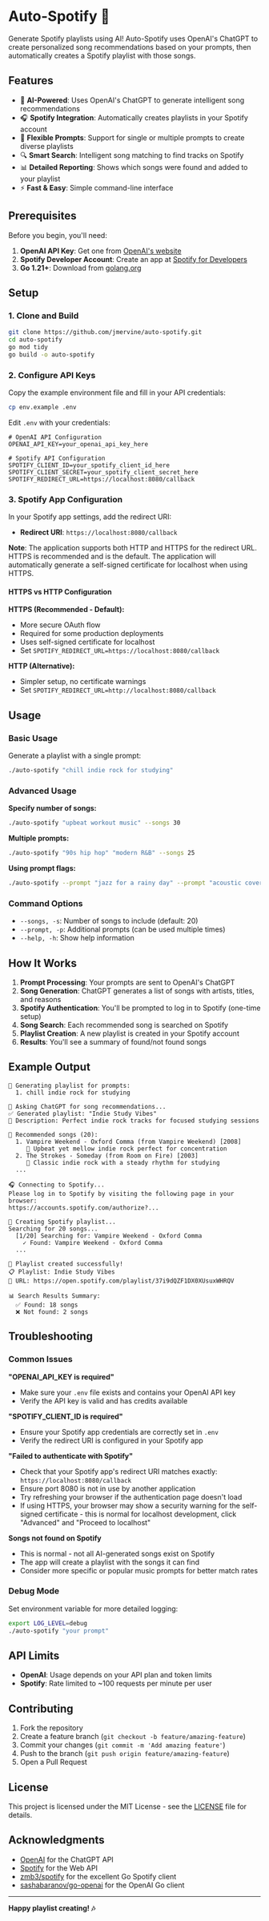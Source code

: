 # Auto-Spotify 🎵

Generate Spotify playlists using AI! Auto-Spotify uses OpenAI's ChatGPT to create personalized song recommendations based on your prompts, then automatically creates a Spotify playlist with those songs.

## Features

- 🤖 **AI-Powered**: Uses OpenAI's ChatGPT to generate intelligent song recommendations
- 🎧 **Spotify Integration**: Automatically creates playlists in your Spotify account
- 🎯 **Flexible Prompts**: Support for single or multiple prompts to create diverse playlists
- 🔍 **Smart Search**: Intelligent song matching to find tracks on Spotify
- 📊 **Detailed Reporting**: Shows which songs were found and added to your playlist
- ⚡ **Fast & Easy**: Simple command-line interface

## Prerequisites

Before you begin, you'll need:

1. **OpenAI API Key**: Get one from [OpenAI's website](https://platform.openai.com/api-keys)
2. **Spotify Developer Account**: Create an app at [Spotify for Developers](https://developer.spotify.com/dashboard)
3. **Go 1.21+**: Download from [golang.org](https://golang.org/dl/)

## Setup

### 1. Clone and Build

```bash
git clone https://github.com/jmervine/auto-spotify.git
cd auto-spotify
go mod tidy
go build -o auto-spotify
```

### 2. Configure API Keys

Copy the example environment file and fill in your API credentials:

```bash
cp env.example .env
```

Edit `.env` with your credentials:

```env
# OpenAI API Configuration
OPENAI_API_KEY=your_openai_api_key_here

# Spotify API Configuration
SPOTIFY_CLIENT_ID=your_spotify_client_id_here
SPOTIFY_CLIENT_SECRET=your_spotify_client_secret_here
SPOTIFY_REDIRECT_URL=https://localhost:8080/callback
```

### 3. Spotify App Configuration

In your Spotify app settings, add the redirect URI:
- **Redirect URI**: `https://localhost:8080/callback`

**Note**: The application supports both HTTP and HTTPS for the redirect URL. HTTPS is recommended and is the default. The application will automatically generate a self-signed certificate for localhost when using HTTPS.

#### HTTPS vs HTTP Configuration

**HTTPS (Recommended - Default):**
- More secure OAuth flow
- Required for some production deployments  
- Uses self-signed certificate for localhost
- Set `SPOTIFY_REDIRECT_URL=https://localhost:8080/callback`

**HTTP (Alternative):**
- Simpler setup, no certificate warnings
- Set `SPOTIFY_REDIRECT_URL=http://localhost:8080/callback`

## Usage

### Basic Usage

Generate a playlist with a single prompt:

```bash
./auto-spotify "chill indie rock for studying"
```

### Advanced Usage

**Specify number of songs:**
```bash
./auto-spotify "upbeat workout music" --songs 30
```

**Multiple prompts:**
```bash
./auto-spotify "90s hip hop" "modern R&B" --songs 25
```

**Using prompt flags:**
```bash
./auto-spotify --prompt "jazz for a rainy day" --prompt "acoustic covers" --songs 15
```

### Command Options

- `--songs, -s`: Number of songs to include (default: 20)
- `--prompt, -p`: Additional prompts (can be used multiple times)
- `--help, -h`: Show help information

## How It Works

1. **Prompt Processing**: Your prompts are sent to OpenAI's ChatGPT
2. **Song Generation**: ChatGPT generates a list of songs with artists, titles, and reasons
3. **Spotify Authentication**: You'll be prompted to log in to Spotify (one-time setup)
4. **Song Search**: Each recommended song is searched on Spotify
5. **Playlist Creation**: A new playlist is created in your Spotify account
6. **Results**: You'll see a summary of found/not found songs

## Example Output

```
🎵 Generating playlist for prompts:
  1. chill indie rock for studying

🤖 Asking ChatGPT for song recommendations...
✅ Generated playlist: "Indie Study Vibes"
📝 Description: Perfect indie rock tracks for focused studying sessions

🎼 Recommended songs (20):
  1. Vampire Weekend - Oxford Comma (from Vampire Weekend) [2008]
     💭 Upbeat yet mellow indie rock perfect for concentration
  2. The Strokes - Someday (from Room on Fire) [2003]
     💭 Classic indie rock with a steady rhythm for studying
  ...

🎧 Connecting to Spotify...
Please log in to Spotify by visiting the following page in your browser:
https://accounts.spotify.com/authorize?...

📝 Creating Spotify playlist...
Searching for 20 songs...
  [1/20] Searching for: Vampire Weekend - Oxford Comma
    ✓ Found: Vampire Weekend - Oxford Comma
  ...

🎉 Playlist created successfully!
📋 Playlist: Indie Study Vibes
🔗 URL: https://open.spotify.com/playlist/37i9dQZF1DX0XUsuxWHRQV

📊 Search Results Summary:
  ✅ Found: 18 songs
  ❌ Not found: 2 songs
```

## Troubleshooting

### Common Issues

**"OPENAI_API_KEY is required"**
- Make sure your `.env` file exists and contains your OpenAI API key
- Verify the API key is valid and has credits available

**"SPOTIFY_CLIENT_ID is required"**
- Ensure your Spotify app credentials are correctly set in `.env`
- Verify the redirect URI is configured in your Spotify app

**"Failed to authenticate with Spotify"**
- Check that your Spotify app's redirect URI matches exactly: `https://localhost:8080/callback`
- Ensure port 8080 is not in use by another application
- Try refreshing your browser if the authentication page doesn't load
- If using HTTPS, your browser may show a security warning for the self-signed certificate - this is normal for localhost development, click "Advanced" and "Proceed to localhost"

**Songs not found on Spotify**
- This is normal - not all AI-generated songs exist on Spotify
- The app will create a playlist with the songs it can find
- Consider more specific or popular music prompts for better match rates

### Debug Mode

Set environment variable for more detailed logging:
```bash
export LOG_LEVEL=debug
./auto-spotify "your prompt"
```

## API Limits

- **OpenAI**: Usage depends on your API plan and token limits
- **Spotify**: Rate limited to ~100 requests per minute per user

## Contributing

1. Fork the repository
2. Create a feature branch (`git checkout -b feature/amazing-feature`)
3. Commit your changes (`git commit -m 'Add amazing feature'`)
4. Push to the branch (`git push origin feature/amazing-feature`)
5. Open a Pull Request

## License

This project is licensed under the MIT License - see the [LICENSE](LICENSE) file for details.

## Acknowledgments

- [OpenAI](https://openai.com/) for the ChatGPT API
- [Spotify](https://developer.spotify.com/) for the Web API
- [zmb3/spotify](https://github.com/zmb3/spotify) for the excellent Go Spotify client
- [sashabaranov/go-openai](https://github.com/sashabaranov/go-openai) for the OpenAI Go client

---

**Happy playlist creating! 🎶**
